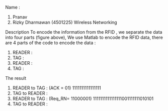 Name : 
1. Pranav
2. Rizky Dharmawan (4501225)
Wireless Networking 

Description 
To encode the information from the RFID , we separate the data into four parts (figure above), We use Matlab to encode the RFID data, there are 4 parts of the code to encode the data :
1. READER 	:
2. TAG	:
3. READER	:
4. TAG	:

The result 
1. READER  to TAG	 :  (ACK = 01)  1111111111111111
2. TAG to READER	 : 
3.  READER to TAG	 : (Req_RN= 11000001) 1111111111111111001111111010101
4. TAG to READER	 :
